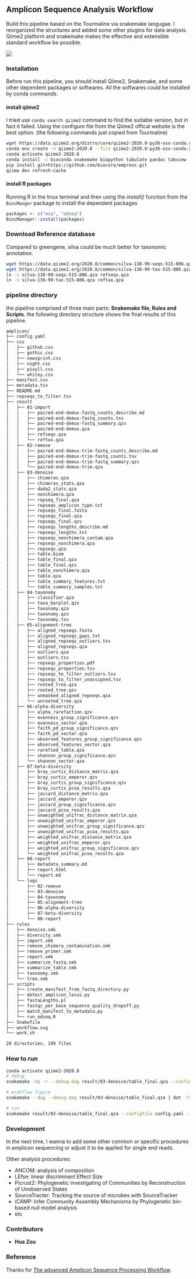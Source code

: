 ## Amplicon Sequence Analysis Workflow


Build this pipeline based on the Tourmaline via snakemake langugae. I reorganized the structures and added some other plugins for data analysis. Qiime2 platform and snakemake makes the effective and extensible standard workflow be possible.

![](workflow.svg)

### Installation 

Before run this pipeline, you should install Qiime2, Snakemake, and some other dependent packages or softwares. All the softwares could be installed by conda commands.

#### install qiime2

I tried use `conda search qiime2` command to find the suitable version, but in fact it failed. Using the configure file from the Qiime2 offical website is the best option. (the following commands just copied from Tourmaline)

```bash
wget https://data.qiime2.org/distro/core/qiime2-2020.8-py36-osx-conda.yml
conda env create -n qiime2-2020.8 --file qiime2-2020.8-py36-osx-conda.yml -y
conda activate qiime2-2020.8
conda install -c bioconda snakemake biopython tabulate pandoc tabview -y 
pip install git+https://github.com/biocore/empress.git
qiime dev refresh-cache
```

#### install R packages

Running R in the linux terminal and then using the *install()* function from the `BiocManger` package to install the dependent packages

```R
packages <- c("msa", "odseq")
BiocManager::install(packages)
```

### Download Reference database 

Compared to greengene, silva could be much better for taxonomic annotation. 

```bash
wget https://data.qiime2.org/2020.8/common/silva-138-99-seqs-515-806.qza
wget https://data.qiime2.org/2020.8/common/silva-138-99-tax-515-806.qza
ln -s silva-138-99-seqs-515-806.qza refseqs.qza
ln -s silva-138-99-tax-515-806.qza reftax.qza
```


###  pipeline directory 

the pipeline comprised of three main parts: **Snakemake file, Rules and Scripts**. the following directory structure shows the final results of this pipeline.

```bash
amplicon/
├── config.yaml
├── css
│   ├── github.css
│   ├── gothic.css
│   ├── newsprint.css
│   ├── night.css
│   ├── pixyll.css
│   └── whitey.css
├── manifest.csv
├── metadata.tsv
├── README.md
├── repseqs_to_filter.tsv
├── result
│   ├── 01-import
│   │   ├── paired-end-demux-fastq_counts_describe.md
│   │   ├── paired-end-demux-fastq_counts.tsv
│   │   ├── paired-end-demux-fastq_summary.qzv
│   │   ├── paired-end-demux.qza
│   │   ├── refseqs.qza
│   │   └── reftax.qza
│   ├── 02-remove
│   │   ├── paired-end-demux-trim-fastq_counts_describe.md
│   │   ├── paired-end-demux-trim-fastq_counts.tsv
│   │   ├── paired-end-demux-trim-fastq_summary.qzv
│   │   └── paired-end-demux-trim.qza
│   ├── 03-denoise
│   │   ├── chimeras.qza
│   │   ├── chimeras_stats.qza
│   │   ├── dada2_stats.qza
│   │   ├── nonchimera.qza
│   │   ├── repseq_final.qza
│   │   ├── repseqs_amplicon_type.txt
│   │   ├── repseqs_final.fasta
│   │   ├── repseqs_final.qza
│   │   ├── repseqs_final.qzv
│   │   ├── repseqs_lengths_describe.md
│   │   ├── repseqs_lengths.txt
│   │   ├── repseqs_nonchimera_contam.qza
│   │   ├── repseqs_nonchimera.qza
│   │   ├── repseqs.qza
│   │   ├── table.biom
│   │   ├── table_final.qza
│   │   ├── table_final.qzv
│   │   ├── table_nonchimera.qza
│   │   ├── table.qza
│   │   ├── table_summary_features.txt
│   │   └── table_summary_samples.txt
│   ├── 04-taxonomy
│   │   ├── classifier.qza
│   │   ├── taxa_barplot.qzv
│   │   ├── taxonomy.qza
│   │   ├── taxonomy.qzv
│   │   └── taxonomy.tsv
│   ├── 05-alignment-tree
│   │   ├── aligned_repseqs.fasta
│   │   ├── aligned_repseqs_gaps.txt
│   │   ├── aligned_repseqs_outliers.tsv
│   │   ├── aligned_repseqs.qza
│   │   ├── outliers.qza
│   │   ├── outliers.tsv
│   │   ├── repseqs_properties.pdf
│   │   ├── repseqs_properties.tsv
│   │   ├── repseqs_to_filter_outliers.tsv
│   │   ├── repseqs_to_filter_unassigned.tsv
│   │   ├── rooted_tree.qza
│   │   ├── rooted_tree.qzv
│   │   ├── unmasked_aligned_repseqs.qza
│   │   └── unrooted_tree.qza
│   ├── 06-alpha-diversity
│   │   ├── alpha_rarefaction.qzv
│   │   ├── evenness_group_significance.qzv
│   │   ├── evenness_vector.qza
│   │   ├── faith_pd_group_significance.qzv
│   │   ├── faith_pd_vector.qza
│   │   ├── observed_features_group_significance.qzv
│   │   ├── observed_features_vector.qza
│   │   ├── rarefied_table.qza
│   │   ├── shannon_group_significance.qzv
│   │   └── shannon_vector.qza
│   ├── 07-beta-diversity
│   │   ├── bray_curtis_distance_matrix.qza
│   │   ├── bray_curtis_emperor.qzv
│   │   ├── bray_curtis_group_significance.qzv
│   │   ├── bray_curtis_pcoa_results.qza
│   │   ├── jaccard_distance_matrix.qza
│   │   ├── jaccard_emperor.qzv
│   │   ├── jaccard_group_significance.qzv
│   │   ├── jaccard_pcoa_results.qza
│   │   ├── unweighted_unifrac_distance_matrix.qza
│   │   ├── unweighted_unifrac_emperor.qzv
│   │   ├── unweighted_unifrac_group_significance.qzv
│   │   ├── unweighted_unifrac_pcoa_results.qza
│   │   ├── weighted_unifrac_distance_matrix.qza
│   │   ├── weighted_unifrac_emperor.qzv
│   │   ├── weighted_unifrac_group_significance.qzv
│   │   └── weighted_unifrac_pcoa_results.qza
│   ├── 08-report
│   │   ├── metadata_summary.md
│   │   ├── report.html
│   │   └── report.md
│   └── logs
│       ├── 02-remove
│       ├── 03-denoise
│       ├── 04-taxonomy
│       ├── 05-alignment-tree
│       ├── 06-alpha-diversity
│       ├── 07-beta-diversity
│       └── 08-report
├── rules
│   ├── denoise.smk
│   ├── diversity.smk
│   ├── import.smk
│   ├── remove_chimera_contamination.smk
│   ├── remove_primer.smk
│   ├── report.smk
│   ├── summarize_fastq.smk
│   ├── summarize_table.smk
│   ├── taxonomy.smk
│   └── tree.smk
├── scripts
│   ├── create_manifest_from_fastq_directory.py
│   ├── detect_amplicon_locus.py
│   ├── fastaLengths.pl
│   ├── fastqc_per_base_sequence_quality_dropoff.py
│   ├── match_manifest_to_metadata.py
│   └── run_odseq.R
├── Snakefile
├── workflow.svg
└── work.sh

20 directories, 109 files
```


### How to run 

```bash
conda activate qiime2-2020.8
# debug
snakemake -np -r --debug-dag result/03-denoise/table_final.qza --configfile config.yaml --snakefile Snakefile

# wrokflow figure
snakemake --dag --debug-dag result/03-denoise/table_final.qza | dot -Tsvg > workflow.svg

# run
snakemake result/03-denoise/table_final.qza --configfile config.yaml --snakefile Snakefile --cores 2
```



### Development 

In the next time, I wanna to add some other common or specific procedures in amplicon sequencing or adjust it to be applied for single end reads. 

Other analysis procedures:

* ANCOM: analysis of composition
* LEfse: linear discriminant Effect Size
* Picrust2: Phylogenetic investigating of Communities by Reconstruction of  Unobserved States
* SourceTracter: Tracking the source of microbes with SourceTracker
* iCAMP: Infer Community Assembly Mechanisms by Phylogenetic bin-based null model analysis 
* etc



### Contributors

* **Hua Zou**



### Reference 

Thanks for [The advanced Amplicon Sequence Processing Workflow](https://github.com/lukenoaa/tourmaline).